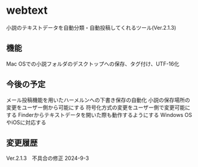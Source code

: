 # webtext
小説のテキストデータを自動分類・自動投稿してくれるツール(Ver.2.1.3)

## 機能
Mac OSでの小説フォルダのデスクトップへの保存、タグ付け、UTF-16化

## 今後の予定
メール投稿機能を用いたハーメルンへの下書き保存の自動化
小説の保存場所の変更をユーザー側から可能にする
符号化方式の変更をユーザー側で変更可能にする
Finderからテキストデータを開いた際も動作するようにする
Windows OSやiOSに対応する


## 変更履歴
Ver.2.1.3　不具合の修正 2024-9-3
